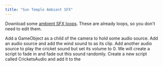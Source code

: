 ```yaml
---
title: "Sun Temple Ambient SFX"
---
```


Download some [ambient SFX loops](https://www.dropbox.com/sh/sw2swsmqp39558b/AADtsehHN2b0lRMaE0QJv6Dda?dl=0). These are already loops, so you don't need to edit them.  

Add a GameObject as a child of the camera to hold some audio source. Add an audio source and add the wind sound to as its clip. Add another audio source to play the cricket sound but set its volume to 0. We will create a script to fade in and fade out this sound randomly. Create a new script called CricketsAudio and add it to the 

<!-- TODO: Explain random crickets player -->